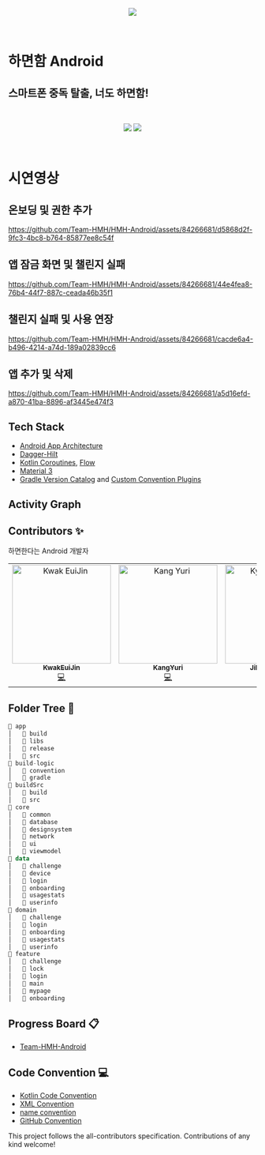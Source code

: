 <div align="center">
  <p align="center">
      <img src="https://github.com/Team-HMH/HMH-Android/assets/84266681/68a431ad-013d-4712-b9d5-ca483211a8cd"/>
  </p>
  <br />
</div>

# 하면함 Android 
## 스마트폰 중독 탈출, 너도 하면함!
<br/>
<div align="center">
  <p align="center">
    <img src="https://img.shields.io/badge/Kotlin-1.9.20-7F52FF?style=for-the-badge&logo=Kotlin&logoColor=white"/>
<!-- ALL-CONTRIBUTORS-BADGE:START - Do not remove or modify this section -->
<img src="https://img.shields.io/badge/all_contributors-3-orange.svg?style=for-the-badge"/>
<!-- ALL-CONTRIBUTORS-BADGE:END -->
  </p>
  <br />
</div>

# 시연영상
## 온보딩 및 권한 추가
https://github.com/Team-HMH/HMH-Android/assets/84266681/d5868d2f-9fc3-4bc8-b764-85877ee8c54f

## 앱 잠금 화면 및 챌린지 실패
https://github.com/Team-HMH/HMH-Android/assets/84266681/44e4fea8-76b4-44f7-887c-ceada46b35f1

## 챌린지 실패 및 사용 연장
https://github.com/Team-HMH/HMH-Android/assets/84266681/cacde6a4-b496-4214-a74d-189a02839cc6

## 앱 추가 및 삭제
https://github.com/Team-HMH/HMH-Android/assets/84266681/a5d16efd-a870-41ba-8896-af3445e474f3



<h2>Tech Stack</h2>

- [Android App Architecture](https://developer.android.com/topic/architecture)
- [Dagger-Hilt](https://developer.android.com/training/dependency-injection/hilt-android)
- [Kotlin Coroutines](https://kotlinlang.org/docs/coroutines-overview.html), [Flow](https://kotlinlang.org/docs/flow.html)
- [Material 3](https://m3.material.io/)
- [Gradle Version Catalog](https://docs.gradle.org/current/userguide/platforms.html)
  and [Custom Convention Plugins](https://docs.gradle.org/current/samples/sample_convention_plugins.html)

<h2>Activity Graph</h2>

## Contributors ✨

하면한다는 Android 개발자

<!-- ALL-CONTRIBUTORS-LIST:START - Do not remove or modify this section -->
<!-- prettier-ignore-start -->
<!-- markdownlint-disable -->
<table align="center">
  <tbody>
    <tr>
      <td align="center" valign="top" width="14.28%"><a href="https://github.com/KwakEuiJin"><img src="https://github.com/Team-HMH/HMH-Android/assets/84266681/887eb00f-69de-4618-9a1c-07b2e1665da4" width="200px;" alt="Kwak EuiJin"/><br/><sub><b>KwakEuiJin</b></sub></a><br /><a href="https://github.com/Team-HMH/HMH-Android/commits?author=KwakEuiJin" title="Code">💻</a></td>
      <td align="center" valign="top" width="14.28%"><a href="https://github.com/kangyuri1114"><img src="https://github.com/Team-HMH/HMH-Android/assets/84266681/f1d5e563-74c8-4f16-a105-96a639a20f52" width="200px;" alt="Kang Yuri"/><br/><sub><b>KangYuri</b></sub></a><br /><a href="https://github.com/Team-HMH/HMH-Android/assets/84266681/eead72e1-a883-4ed0-a282-12deea8e3782" title="Code">💻</a></td>
      <td align="center" valign="top" width="14.28%"><a href="https://github.com/jihyun0v0"><img src="https://github.com/Team-HMH/HMH-Android/assets/84266681/3c1e14bd-be7e-435c-9af1-315a73aab13f" width="200px;" alt="Kyoung JiHyun"/><br /><sub><b>JiHyun Kyoung</b></sub></a><br/><a href="https://github.com/Team-HMH/HMH-Android/commits?author=jihyun0v0" title="Code">💻</a></td>
    </tr>
  </tbody>
</table>

<!-- markdownlint-restore -->
<!-- prettier-ignore-end -->

<!-- ALL-CONTRIBUTORS-LIST:END -->
<!-- prettier-ignore-start -->
<!-- markdownlint-disable -->

<!-- markdownlint-restore -->
<!-- prettier-ignore-end -->

<!-- ALL-CONTRIBUTORS-LIST:END -->

## Folder Tree 📁
``` kotlin
📁 app
│   📁 build
│   📁 libs
│   📁 release
│   📁 src
📁 build-logic
│   📁 convention
│   📁 gradle
📁 buildSrc
│   📁 build
│   📁 src
📁 core
│   📁 common
│   📁 database
│   📁 designsystem
│   📁 network
│   📁 ui
│   📁 viewmodel
📁 data
│   📁 challenge
│   📁 device
│   📁 login
│   📁 onboarding
│   📁 usagestats
│   📁 userinfo
📁 domain
│   📁 challenge
│   📁 login
│   📁 onboarding
│   📁 usagestats
│   📁 userinfo
📁 feature
│   📁 challenge
│   📁 lock
│   📁 login
│   📁 main
│   📁 mypage
│   📁 onboarding
```

## Progress Board 📋
- [Team-HMH-Android](https://github.com/orgs/Team-HMH/projects/1)

  
## Code Convention 💻
- [Kotlin Code Convention](https://www.notion.so/msmmx/Kotlin-Convention-5ab4410e68c949c287804d2380c51af4)
- [XML Convention](https://www.notion.so/msmmx/XML-Convention-b11209ba2b404df08f251383c7d3c316)
- [name convention](https://www.notion.so/msmmx/name-convention-ca8bab7da7314b30b2a962755854b11e)
- [GitHub Convention](https://www.notion.so/msmmx/Git-Convention-e7785302d1a94a71b8f330c5a050bc41)


This project follows the all-contributors specification. Contributions of any kind welcome!
